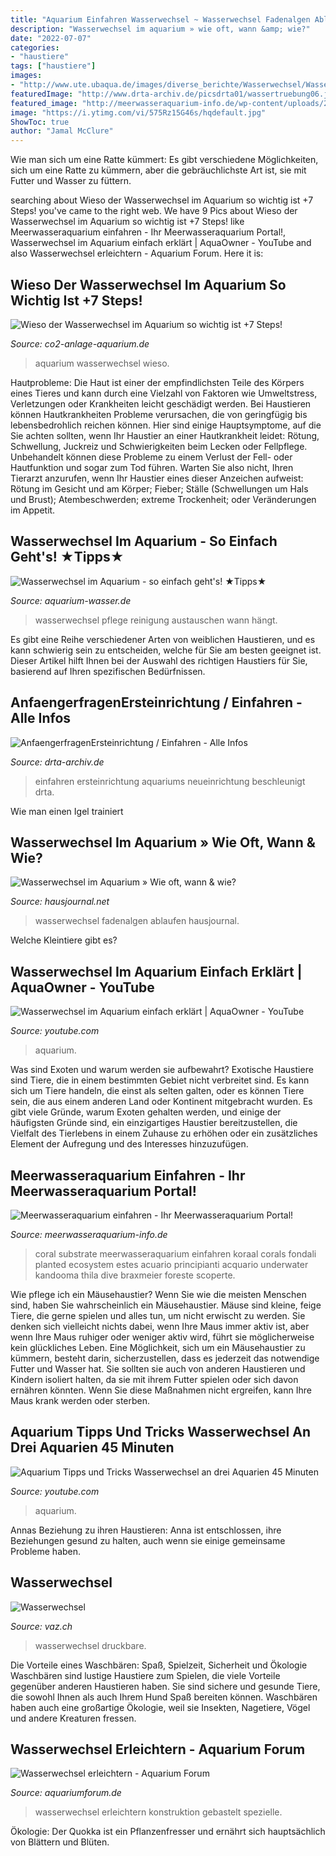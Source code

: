 ```yaml
---
title: "Aquarium Einfahren Wasserwechsel ~ Wasserwechsel Fadenalgen Ablaufen Hausjournal"
description: "Wasserwechsel im aquarium » wie oft, wann &amp; wie?"
date: "2022-07-07"
categories:
- "haustiere"
tags: ["haustiere"]
images:
- "http://www.ute.ubaqua.de/images/diverse_berichte/Wasserwechsel/Wasser14.JPG"
featuredImage: "http://www.drta-archiv.de/picsdrta01/wassertruebung06.jpg"
featured_image: "http://meerwasseraquarium-info.de/wp-content/uploads/2016/03/meerwasseraquarium-einfahren.jpg"
image: "https://i.ytimg.com/vi/575Rz15G46s/hqdefault.jpg"
ShowToc: true
author: "Jamal McClure"
---
```



Wie man sich um eine Ratte kümmert: Es gibt verschiedene Möglichkeiten, sich um eine Ratte zu kümmern, aber die gebräuchlichste Art ist, sie mit Futter und Wasser zu füttern.

	

		
searching about Wieso der Wasserwechsel im Aquarium so wichtig ist +7 Steps! you've came to the right web. We have 9 Pics about Wieso der Wasserwechsel im Aquarium so wichtig ist +7 Steps! like Meerwasseraquarium einfahren - Ihr Meerwasseraquarium Portal!, Wasserwechsel im Aquarium einfach erklärt | AquaOwner - YouTube and also Wasserwechsel erleichtern - Aquarium Forum. Here it is:
		
    
## Wieso Der Wasserwechsel Im Aquarium So Wichtig Ist +7 Steps!

<img loading=lazy src="https://i.ytimg.com/vi/575Rz15G46s/hqdefault.jpg" onerror="this.onerror=null;this.src='https://tse2.mm.bing.net/th?id=OIP.IzO2DTIfPCFaRelIE1FmIgHaFj&amp;pid=15.1';" alt="Wieso der Wasserwechsel im Aquarium so wichtig ist +7 Steps!">

_Source: co2-anlage-aquarium.de_

>aquarium wasserwechsel wieso. 

	

Hautprobleme:
Die Haut ist einer der empfindlichsten Teile des Körpers eines Tieres und kann durch eine Vielzahl von Faktoren wie Umweltstress, Verletzungen oder Krankheiten leicht geschädigt werden. Bei Haustieren können Hautkrankheiten Probleme verursachen, die von geringfügig bis lebensbedrohlich reichen können. Hier sind einige Hauptsymptome, auf die Sie achten sollten, wenn Ihr Haustier an einer Hautkrankheit leidet: Rötung, Schwellung, Juckreiz und Schwierigkeiten beim Lecken oder Fellpflege. Unbehandelt können diese Probleme zu einem Verlust der Fell- oder Hautfunktion und sogar zum Tod führen. Warten Sie also nicht, Ihren Tierarzt anzurufen, wenn Ihr Haustier eines dieser Anzeichen aufweist: Rötung im Gesicht und am Körper; Fieber; Ställe (Schwellungen um Hals und Brust); Atembeschwerden; extreme Trockenheit; oder Veränderungen im Appetit.

    
## Wasserwechsel Im Aquarium - So Einfach Geht&#039;s! ★Tipps★

<img loading=lazy src="https://www.aquarium-wasser.de/images/content/aquarium-wasserwechsel.jpg" onerror="this.onerror=null;this.src='https://tse3.mm.bing.net/th?id=OIP.Kpm0-L37wgeBIXKNzl_tIwAAAA&amp;pid=15.1';" alt="Wasserwechsel im Aquarium - so einfach geht&#039;s! ★Tipps★">

_Source: aquarium-wasser.de_

>wasserwechsel pflege reinigung austauschen wann hängt. 

	

Es gibt eine Reihe verschiedener Arten von weiblichen Haustieren, und es kann schwierig sein zu entscheiden, welche für Sie am besten geeignet ist. Dieser Artikel hilft Ihnen bei der Auswahl des richtigen Haustiers für Sie, basierend auf Ihren spezifischen Bedürfnissen.

    
## AnfaengerfragenErsteinrichtung / Einfahren - Alle Infos

<img loading=lazy src="http://www.drta-archiv.de/picsdrta01/wassertruebung06.jpg" onerror="this.onerror=null;this.src='https://tse4.mm.bing.net/th?id=OIP.hjPyBmBoXcM-V-fafeaTiAHaEP&amp;pid=15.1';" alt="AnfaengerfragenErsteinrichtung / Einfahren - Alle Infos">

_Source: drta-archiv.de_

>einfahren ersteinrichtung aquariums neueinrichtung beschleunigt drta. 

	

Wie man einen Igel trainiert

    
## Wasserwechsel Im Aquarium » Wie Oft, Wann &amp; Wie?

<img loading=lazy src="https://www.hausjournal.net/wp-content/uploads/Wasserwechsel-Aquarium-292x203.jpg" onerror="this.onerror=null;this.src='https://tse2.mm.bing.net/th?id=OIP.kh2ISvDP36JY_BYCqlsy_wHaFJ&amp;pid=15.1';" alt="Wasserwechsel im Aquarium » Wie oft, wann &amp; wie?">

_Source: hausjournal.net_

>wasserwechsel fadenalgen ablaufen hausjournal. 

	

Welche Kleintiere gibt es?

    
## Wasserwechsel Im Aquarium Einfach Erklärt | AquaOwner - YouTube

<img loading=lazy src="https://i.ytimg.com/vi/d9F4ObtGxVY/maxresdefault.jpg" onerror="this.onerror=null;this.src='https://tse4.mm.bing.net/th?id=OIP.W9MQI6Uh5EGL-TQvwcVLdQHaEK&amp;pid=15.1';" alt="Wasserwechsel im Aquarium einfach erklärt | AquaOwner - YouTube">

_Source: youtube.com_

>aquarium. 

	

Was sind Exoten und warum werden sie aufbewahrt?
Exotische Haustiere sind Tiere, die in einem bestimmten Gebiet nicht verbreitet sind. Es kann sich um Tiere handeln, die einst als selten galten, oder es können Tiere sein, die aus einem anderen Land oder Kontinent mitgebracht wurden. Es gibt viele Gründe, warum Exoten gehalten werden, und einige der häufigsten Gründe sind, ein einzigartiges Haustier bereitzustellen, die Vielfalt des Tierlebens in einem Zuhause zu erhöhen oder ein zusätzliches Element der Aufregung und des Interesses hinzuzufügen.

    
## Meerwasseraquarium Einfahren - Ihr Meerwasseraquarium Portal!

<img loading=lazy src="http://meerwasseraquarium-info.de/wp-content/uploads/2016/03/meerwasseraquarium-einfahren.jpg" onerror="this.onerror=null;this.src='https://tse2.mm.bing.net/th?id=OIP.OKt37s1sL85qbTF5THimQAHaFj&amp;pid=15.1';" alt="Meerwasseraquarium einfahren - Ihr Meerwasseraquarium Portal!">

_Source: meerwasseraquarium-info.de_

>coral substrate meerwasseraquarium einfahren koraal corals fondali planted ecosystem estes acuario principianti acquario underwater kandooma thila dive braxmeier foreste scoperte. 

	

Wie pflege ich ein Mäusehaustier?
Wenn Sie wie die meisten Menschen sind, haben Sie wahrscheinlich ein Mäusehaustier. Mäuse sind kleine, feige Tiere, die gerne spielen und alles tun, um nicht erwischt zu werden. Sie denken sich vielleicht nichts dabei, wenn Ihre Maus immer aktiv ist, aber wenn Ihre Maus ruhiger oder weniger aktiv wird, führt sie möglicherweise kein glückliches Leben.
Eine Möglichkeit, sich um ein Mäusehaustier zu kümmern, besteht darin, sicherzustellen, dass es jederzeit das notwendige Futter und Wasser hat. Sie sollten sie auch von anderen Haustieren und Kindern isoliert halten, da sie mit ihrem Futter spielen oder sich davon ernähren könnten. Wenn Sie diese Maßnahmen nicht ergreifen, kann Ihre Maus krank werden oder sterben.

    
## Aquarium Tipps Und Tricks Wasserwechsel An Drei Aquarien 45 Minuten

<img loading=lazy src="https://i.ytimg.com/vi/G2ThiUT7zQ8/maxresdefault.jpg" onerror="this.onerror=null;this.src='https://tse2.mm.bing.net/th?id=OIP.ZPfTGWQUxUIwa6jaoRF3rwHaEK&amp;pid=15.1';" alt="Aquarium Tipps und Tricks Wasserwechsel an drei Aquarien 45 Minuten">

_Source: youtube.com_

>aquarium. 

	

Annas Beziehung zu ihren Haustieren: Anna ist entschlossen, ihre Beziehungen gesund zu halten, auch wenn sie einige gemeinsame Probleme haben.

    
## Wasserwechsel

<img loading=lazy src="http://www.vaz.ch/images/img_1374_sbp.jpg" onerror="this.onerror=null;this.src='https://tse2.mm.bing.net/th?id=OIP.1QgfxitwVOvartFLp_hF2gAAAA&amp;pid=15.1';" alt="Wasserwechsel">

_Source: vaz.ch_

>wasserwechsel druckbare. 

	

Die Vorteile eines Waschbären: Spaß, Spielzeit, Sicherheit und Ökologie
Waschbären sind lustige Haustiere zum Spielen, die viele Vorteile gegenüber anderen Haustieren haben. Sie sind sichere und gesunde Tiere, die sowohl Ihnen als auch Ihrem Hund Spaß bereiten können. Waschbären haben auch eine großartige Ökologie, weil sie Insekten, Nagetiere, Vögel und andere Kreaturen fressen.

    
## Wasserwechsel Erleichtern - Aquarium Forum

<img loading=lazy src="http://www.ute.ubaqua.de/images/diverse_berichte/Wasserwechsel/Wasser14.JPG" onerror="this.onerror=null;this.src='https://tse3.mm.bing.net/th?id=OIP.LWkwhLa2Klh1N9FbHHQ5ggHaJ4&amp;pid=15.1';" alt="Wasserwechsel erleichtern - Aquarium Forum">

_Source: aquariumforum.de_

>wasserwechsel erleichtern konstruktion gebastelt spezielle. 

	

Ökologie: Der Quokka ist ein Pflanzenfresser und ernährt sich hauptsächlich von Blättern und Blüten.

